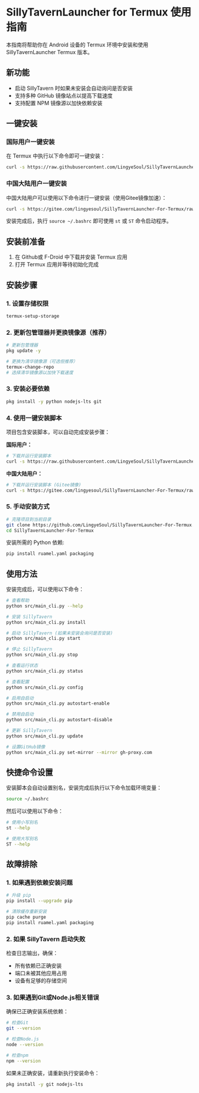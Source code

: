 # SillyTavernLauncher for Termux 使用指南

本指南将帮助你在 Android 设备的 Termux 环境中安装和使用 SillyTavernLauncher Termux 版本。

## 新功能

- 启动 SillyTavern 时如果未安装会自动询问是否安装
- 支持多种 GitHub 镜像站点以提高下载速度
- 支持配置 NPM 镜像源以加快依赖安装

## 一键安装

### 国际用户一键安装

在 Termux 中执行以下命令即可一键安装：

```bash
curl -s https://raw.githubusercontent.com/LingyeSoul/SillyTavernLauncher-For-Termux/main/install_termux.sh | bash
```

### 中国大陆用户一键安装

中国大陆用户可以使用以下命令进行一键安装（使用Gitee镜像加速）：

```bash
curl -s https://gitee.com/lingyesoul/SillyTavernLauncher-For-Termux/raw/main/install_termux_cn.sh | bash
```

安装完成后，执行 `source ~/.bashrc` 即可使用 `st` 或 `ST` 命令启动程序。

## 安装前准备

1. 在 Github或 F-Droid 中下载并安装 Termux 应用
2. 打开 Termux 应用并等待初始化完成

## 安装步骤

### 1. 设置存储权限

```bash
termux-setup-storage
```

### 2. 更新包管理器并更换镜像源（推荐）

```bash
# 更新包管理器
pkg update -y

# 更换为清华镜像源（可选但推荐）
termux-change-repo
# 选择清华镜像源以加快下载速度
```

### 3. 安装必要依赖

```bash
pkg install -y python nodejs-lts git
```

### 4. 使用一键安装脚本

项目包含安装脚本，可以自动完成安装步骤：

**国际用户：**
```bash
# 下载并运行安装脚本
curl -s https://raw.githubusercontent.com/LingyeSoul/SillyTavernLauncher-For-Termux/main/install_termux.sh | bash
```

**中国大陆用户：**
```bash
# 下载并运行安装脚本 (Gitee镜像)
curl -s https://gitee.com/lingyesoul/SillyTavernLauncher-For-Termux/raw/main/install_termux_cn.sh | bash
```

### 5. 手动安装方式

```bash
# 克隆项目到当前目录
git clone https://github.com/LingyeSoul/SillyTavernLauncher-For-Termux.git
cd SillyTavernLauncher-For-Termux
```

安装所需的 Python 依赖:
```bash
pip install ruamel.yaml packaging
```

## 使用方法

安装完成后，可以使用以下命令：

```bash
# 查看帮助
python src/main_cli.py --help

# 安装 SillyTavern
python src/main_cli.py install

# 启动 SillyTavern (如果未安装会询问是否安装)
python src/main_cli.py start

# 停止 SillyTavern
python src/main_cli.py stop

# 查看运行状态
python src/main_cli.py status

# 查看配置
python src/main_cli.py config

# 启用自启动
python src/main_cli.py autostart-enable

# 禁用自启动
python src/main_cli.py autostart-disable

# 更新 SillyTavern
python src/main_cli.py update

# 设置GitHub镜像
python src/main_cli.py set-mirror --mirror gh-proxy.com
```

## 快捷命令设置

安装脚本会自动设置别名，安装完成后执行以下命令加载环境变量：

```bash
source ~/.bashrc
```

然后可以使用以下命令：

```bash
# 使用小写别名
st --help

# 使用大写别名
ST --help
```

## 故障排除

### 1. 如果遇到依赖安装问题

```bash
# 升级 pip
pip install --upgrade pip

# 清除缓存重新安装
pip cache purge
pip install ruamel.yaml packaging
```

### 2. 如果 SillyTavern 启动失败

检查日志输出，确保：
- 所有依赖已正确安装
- 端口未被其他应用占用
- 设备有足够的存储空间

### 3. 如果遇到Git或Node.js相关错误

确保已正确安装系统依赖：
```bash
# 检查Git
git --version

# 检查Node.js
node --version

# 检查npm
npm --version
```

如果未正确安装，请重新执行安装命令：
```bash
pkg install -y git nodejs-lts
```